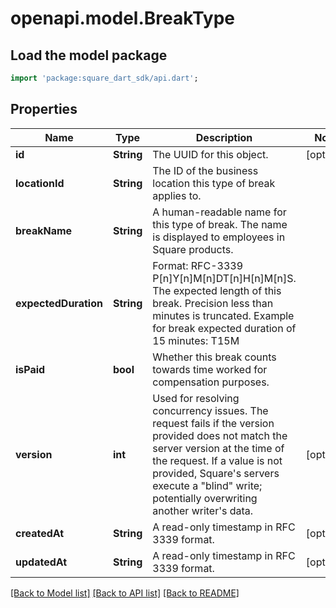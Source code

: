 # openapi.model.BreakType

## Load the model package
```dart
import 'package:square_dart_sdk/api.dart';
```

## Properties
Name | Type | Description | Notes
------------ | ------------- | ------------- | -------------
**id** | **String** | The UUID for this object. | [optional] 
**locationId** | **String** | The ID of the business location this type of break applies to. | 
**breakName** | **String** | A human-readable name for this type of break. The name is displayed to employees in Square products. | 
**expectedDuration** | **String** | Format: RFC-3339 P[n]Y[n]M[n]DT[n]H[n]M[n]S. The expected length of this break. Precision less than minutes is truncated.  Example for break expected duration of 15 minutes: T15M | 
**isPaid** | **bool** | Whether this break counts towards time worked for compensation purposes. | 
**version** | **int** | Used for resolving concurrency issues. The request fails if the version provided does not match the server version at the time of the request. If a value is not provided, Square's servers execute a \"blind\" write; potentially overwriting another writer's data. | [optional] 
**createdAt** | **String** | A read-only timestamp in RFC 3339 format. | [optional] 
**updatedAt** | **String** | A read-only timestamp in RFC 3339 format. | [optional] 

[[Back to Model list]](../README.md#documentation-for-models) [[Back to API list]](../README.md#documentation-for-api-endpoints) [[Back to README]](../README.md)


